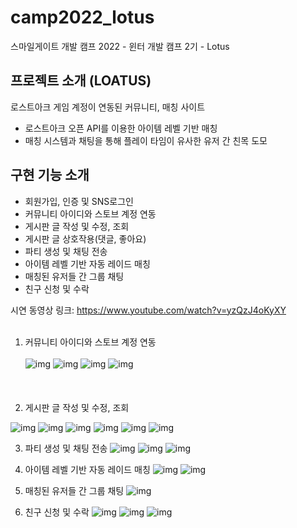 # camp2022_lotus
스마일게이트 개발 캠프 2022 - 윈터 개발 캠프 2기 - Lotus

## 프로젝트 소개 (LOATUS)
로스트아크 게임 계정이 연동된 커뮤니티, 매칭 사이트
- 로스트아크 오픈 API를 이용한 아이템 레벨 기반 매칭
- 매칭 시스템과 채팅을 통해 플레이 타임이 유사한 유저 간 친목 도모

## 구현 기능 소개
- 회원가입, 인증 및 SNS로그인
- 커뮤니티 아이디와 스토브 계정 연동
- 게시판 글 작성 및 수정, 조회
- 게시판 글 상호작용(댓글, 좋아요)
- 파티 생성 및 채팅 전송
- 아이템 레벨 기반 자동 레이드 매칭
- 매칭된 유저들 간 그룹 채팅
- 친구 신청 및 수락

시연 동영상 링크: https://www.youtube.com/watch?v=yzQzJ4oKyXY
<br></br>
1. 커뮤니티 아이디와 스토브 계정 연동
<br></br>
![img](./images/0227-2.PNG)
![img](./images/0227-3.PNG)
![img](./images/0227-4.PNG)
![img](./images/0227-5.PNG)
<br></br>
<br></br>
2. 게시판 글 작성 및 수정, 조회

![img](./images/0227-6.PNG)
![img](./images/0227-7.PNG)
![img](./images/0227-8.PNG)
![img](./images/0227-9.PNG)
![img](./images/0227-10.PNG)
![img](./images/0227-11.PNG)

3. 파티 생성 및 채팅 전송
![img](./images/0227-12.PNG)
![img](./images/0227-13.PNG)
![img](./images/0227-14.PNG)

4. 아이템 레벨 기반 자동 레이드 매칭
![img](./images/0227-15.PNG)
![img](./images/0227-16.PNG)

5. 매칭된 유저들 간 그룹 채팅
![img](./images/0227-17.PNG)

6. 친구 신청 및 수락
![img](./images/0227-18.PNG)
![img](./images/0227-19.PNG)
![img](./images/0227-20.PNG)